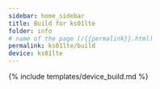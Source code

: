 ```yaml
---
sidebar: home_sidebar
title: Build for ks01lte
folder: info
# name of the page (/{{permalink}}.html)
permalink: ks01lte/build
device: ks01lte
---
```

{% include templates/device_build.md %}
